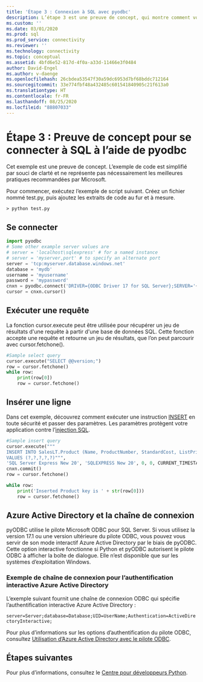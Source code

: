```yaml
---
title: 'Étape 3 : Connexion à SQL avec pyodbc'
description: L’étape 3 est une preuve de concept, qui montre comment vous pouvez vous connecter à SQL Server à l’aide de Python et pyODBC. Les exemples de base illustrent la sélection et l’insertion de données.
ms.custom: ''
ms.date: 03/01/2020
ms.prod: sql
ms.prod_service: connectivity
ms.reviewer: ''
ms.technology: connectivity
ms.topic: conceptual
ms.assetid: 4bfd6e52-817d-4f0a-a33d-11466e3f0484
author: David-Engel
ms.author: v-daenge
ms.openlocfilehash: 26cbdea53547f30a59dc6953d7bf68bddc712164
ms.sourcegitcommit: 33e774fbf48a432485c601541840905c21f613a0
ms.translationtype: HT
ms.contentlocale: fr-FR
ms.lasthandoff: 08/25/2020
ms.locfileid: "88807033"
---
```

# <a name="step-3-proof-of-concept-connecting-to-sql-using-pyodbc"></a>Étape 3 : Preuve de concept pour se connecter à SQL à l’aide de pyodbc

Cet exemple est une preuve de concept. L’exemple de code est simplifié par souci de clarté et ne représente pas nécessairement les meilleures pratiques recommandées par Microsoft.  

Pour commencer, exécutez l’exemple de script suivant. Créez un fichier nommé test.py, puis ajoutez les extraits de code au fur et à mesure. 

```
> python test.py
```
  
## <a name="connect"></a>Se connecter  
  
```python
import pyodbc 
# Some other example server values are
# server = 'localhost\sqlexpress' # for a named instance
# server = 'myserver,port' # to specify an alternate port
server = 'tcp:myserver.database.windows.net' 
database = 'mydb' 
username = 'myusername' 
password = 'mypassword' 
cnxn = pyodbc.connect('DRIVER={ODBC Driver 17 for SQL Server};SERVER='+server+';DATABASE='+database+';UID='+username+';PWD='+ password)
cursor = cnxn.cursor()

```  
  
  
## <a name="run-query"></a>Exécuter une requête  
  
La fonction cursor.execute peut être utilisée pour récupérer un jeu de résultats d'une requête à partir d'une base de données SQL. Cette fonction accepte une requête et retourne un jeu de résultats, que l’on peut parcourir avec cursor.fetchone().
  
  
```python
#Sample select query
cursor.execute("SELECT @@version;") 
row = cursor.fetchone() 
while row: 
    print(row[0])
    row = cursor.fetchone()

```  
  
## <a name="insert-a-row"></a>Insérer une ligne  
  
Dans cet exemple, découvrez comment exécuter une instruction [INSERT](../../../t-sql/statements/insert-transact-sql.md) en toute sécurité et passer des paramètres. Les paramètres protègent votre application contre l’[injection SQL](../../../relational-databases/tables/primary-and-foreign-key-constraints.md).    
  
  
```python
#Sample insert query
cursor.execute("""
INSERT INTO SalesLT.Product (Name, ProductNumber, StandardCost, ListPrice, SellStartDate) 
VALUES (?,?,?,?,?)""",
'SQL Server Express New 20', 'SQLEXPRESS New 20', 0, 0, CURRENT_TIMESTAMP) 
cnxn.commit()
row = cursor.fetchone()

while row: 
    print('Inserted Product key is ' + str(row[0]))
    row = cursor.fetchone()
```  

## <a name="azure-active-directory-and-the-connection-string"></a>Azure Active Directory et la chaîne de connexion

pyODBC utilise le pilote Microsoft ODBC pour SQL Server.
Si vous utilisez la version 17.1 ou une version ultérieure du pilote ODBC, vous pouvez vous servir de son mode interactif Azure Active Directory par le biais de pyODBC.
Cette option interactive fonctionne si Python et pyODBC autorisent le pilote ODBC à afficher la boîte de dialogue. Elle n’est disponible que sur les systèmes d’exploitation Windows. 

### <a name="example-connection-string-for-azure-active-directory-interactive-authentication"></a>Exemple de chaîne de connexion pour l’authentification interactive Azure Active Directory

L’exemple suivant fournit une chaîne de connexion ODBC qui spécifie l’authentification interactive Azure Active Directory :

`server=Server;database=Database;UID=UserName;Authentication=ActiveDirectoryInteractive;`

Pour plus d’informations sur les options d’authentification du pilote ODBC, consultez [Utilisation d’Azure Active Directory avec le pilote ODBC](../../odbc/using-azure-active-directory.md#new-andor-modified-dsn-and-connection-string-keywords).

## <a name="next-steps"></a>Étapes suivantes
  
Pour plus d’informations, consultez le [Centre pour développeurs Python](https://azure.microsoft.com/develop/python/).
